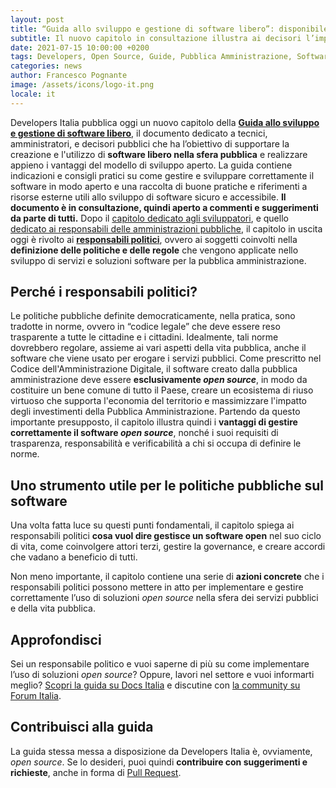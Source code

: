 ```yaml
---
layout: post
title: “Guida allo sviluppo e gestione di software libero”: disponibile il capitolo dedicato ai responsabili politici
subtitle: Il nuovo capitolo in consultazione illustra ai decisori l’importanza di adottare soluzioni open source
date: 2021-07-15 10:00:00 +0200
tags: Developers, Open Source, Guide, Pubblica Amministrazione, Software Libero
categories: news
author: Francesco Pognante
image: /assets/icons/logo-it.png
locale: it
---
```


Developers Italia pubblica oggi un nuovo capitolo della [**Guida allo sviluppo e gestione di software libero**](https://docs.italia.it/italia/developers-italia/guida-sviluppo-gestione-software-libero/it/stabile/index.html), il documento dedicato a tecnici, amministratori, e decisori pubblici che ha l’obiettivo di supportare la creazione e l'utilizzo di **software libero nella sfera pubblica** e realizzare appieno i vantaggi del modello di sviluppo aperto. La guida contiene indicazioni e consigli pratici su come gestire e sviluppare correttamente il software in modo aperto e una raccolta di buone pratiche e riferimenti a risorse esterne utili allo sviluppo di software sicuro e accessibile. **Il documento è in consultazione, quindi aperto a commenti e suggerimenti da parte di tutti.**
Dopo il [capitolo dedicato agli sviluppatori](https://docs.italia.it/italia/developers-italia/guida-sviluppo-gestione-software-libero/it/stabile/sviluppatori.html), e quello [dedicato ai responsabili delle amministrazioni pubbliche](https://developers.italia.it/it/news/2021/04/15/pubblicata-seconda-parte-guida-software-libero), il capitolo in uscita oggi è rivolto ai **[responsabili politici](https://docs.italia.it/italia/developers-italia/guida-sviluppo-gestione-software-libero/it/stabile/responsabili-politici.html)**, ovvero ai soggetti coinvolti nella **definizione delle politiche e delle regole** che vengono applicate nello sviluppo di servizi e soluzioni software per la pubblica amministrazione.

## Perché i responsabili politici?
Le politiche pubbliche definite democraticamente, nella pratica, sono tradotte in norme, ovvero in “codice legale” che deve essere reso trasparente a tutte le cittadine e i cittadini. Idealmente, tali norme dovrebbero regolare, assieme ai vari aspetti della vita pubblica, anche il software che viene usato per erogare i servizi pubblici.
Come prescritto nel Codice dell'Amministrazione Digitale, il software creato dalla pubblica amministrazione deve essere **esclusivamente _open source_**, in modo da costituire un bene comune di tutto il Paese, creare un ecosistema di riuso virtuoso che supporta l'economia del territorio e massimizzare l'impatto degli investimenti della Pubblica Amministrazione.
Partendo da questo importante presupposto, il capitolo illustra quindi i **vantaggi di gestire correttamente il software _open source_**, nonché i suoi requisiti di trasparenza, responsabilità e verificabilità a chi si occupa di definire le norme.

## Uno strumento utile per le politiche pubbliche sul software

Una volta fatta luce su questi punti fondamentali, il capitolo spiega ai responsabili politici **cosa vuol dire gestisce un software open** nel suo ciclo di vita, come coinvolgere attori terzi, gestire la governance, e creare accordi che vadano a beneficio di tutti.

Non meno importante, il capitolo contiene una serie di **azioni concrete** che i responsabili politici possono mettere in atto per implementare e gestire correttamente l’uso di soluzioni _open source_ nella sfera dei servizi pubblici e della vita pubblica.

## Approfondisci
Sei un responsabile politico e vuoi saperne di più su come implementare l’uso di soluzioni _open source_? Oppure, lavori nel settore e vuoi informarti meglio?
[Scopri la guida su Docs Italia](https://docs.italia.it/italia/developers-italia/guida-sviluppo-gestione-software-libero/it/stabile/index.html) e discutine con [la community su Forum Italia](https://forum.italia.it/c/software-open-source-per-la-pa/49).
## Contribuisci alla guida
La guida stessa messa a disposizione da Developers Italia è, ovviamente, _open source_. Se lo desideri, puoi quindi **contribuire con suggerimenti e richieste**, anche in forma di [Pull Request](https://github.com/italia/guida-sviluppo-gestione-software-libero).
